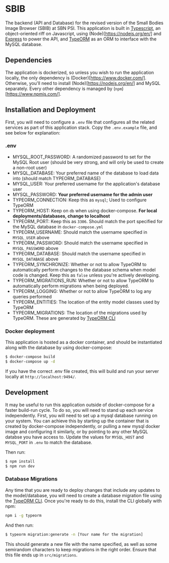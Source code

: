 # SBIB

The backend (API and Database) for the revised version of the Small Bodies Image Browser (SBIB) at SBN PSI. This application is built in [Typescript](https://www.typescriptlang.org/), an object-oriented riff on Javascript, using (Node)[https://nodejs.org/en/] and [Express](https://expressjs.com/) to power the API, and [TypeORM](https://typeorm.io/) as an ORM to interface with the MySQL database.

## Dependencies
The application is dockerized, so unless you wish to run the application locally, the only dependency is (Docker)[https://www.docker.com/]. Otherwise, you'll need to install (Node)[https://nodejs.org/en/] and MySQL separately. Every other dependency is managed by (`npm`)[https://www.npmjs.com/].

## Installation and Deployment

First, you will need to configure a `.env` file that configures all the related services as part of this application stack. Copy the `.env.example` file, and see below for explanation:

### .env
- MYSQL_ROOT_PASSWORD: A randomized password to set for the MySQL Root user (should be very strong, and will only be used to create a non-root user)
- MYSQL_DATABASE: Your preferred name of the database to load data into (should match TYPEORM_DATABASE)
- MYSQL_USER: Your preferred username for the application's database user
- MYSQL_PASSWORD: **Your preferred username for the admin user**
- TYPEORM_CONNECTION: Keep this as `mysql`; Used to configure TypeORM
- TYPEORM_HOST: Keep on `db` when using docker-compose. **For local deployments/databases, change to localhost**
- TYPEORM_PORT: Keep this as `3306`. Should match the port specified for the MySQL database in `docker-compose.yml`
- TYPEORM_USERNAME: Should match the username specified in `MYSQL_USER` above
- TYPEORM_PASSWORD: Should match the username specified in `MYSQL_PASSWORD` above
- TYPEORM_DATABASE: Should match the username specified in `MYSQL_DATABASE` above
- TYPEORM_SYNCHRONIZE: Whether or not to allow TypeORM to automatically perform changes to the database schema when model code is changed. Keep this as `false` unless you're actively developing.
- TYPEORM_MIGRATIONS_RUN: Whether or not to allow TypeORM to automatically perform migrations when being deployed. 
- TYPEORM_LOGGING: Whether or not to allow TypeORM to log any queries performed
- TYPEORM_ENTITIES: The location of the entity model classes used by TypeORM
- TYPEORM_MIGRATIONS: The location of the migrations used by TypeORM. These are generated by [TypeORM CLI](https://github.com/typeorm/typeorm/blob/master/docs/using-cli.md)

### Docker deployment
This application is hosted as a docker container, and should be instantiated along with the database by using docker-compose:

```bash
$ docker-compose build
$ docker-compose up -d
```

If you have the correct .env file created, this will build and run your server locally at `http://localhost:9494/`.

## Development

It may be useful to run this application outside of docker-compose for a faster build-run cycle. To do so, you will need to stand up each service independently. First, you will need to set up a mysql database running on your system. You can achieve this by starting up the container that is created by docker-compose independently, or pulling a new mysql docker image and configuring it similarly, or by pointing to any other MySQL databse you have access to. Update the values for `MYSQL_HOST` and `MYSQL_PORT` in `.env` to match the database.

Then run:
```bash
$ npm install
$ npm run dev
```

### Database Migrations

Any time that you are ready to deploy changes that include any updates to the model/database, you will need to create a database migration file using the [TypeORM CLI](https://github.com/typeorm/typeorm/blob/master/docs/using-cli.md). Once you're ready to do this, install the CLI globally with npm:

```bash
npm i -g typeorm
```

And then run:

```bash
$ typeorm migration:generate -n [Your name for the migration]
```

This should generate a new file with the name specified, as well as some semirandom characters to keep migrations in the right order. Ensure that this file ends up in `src/migrations`.